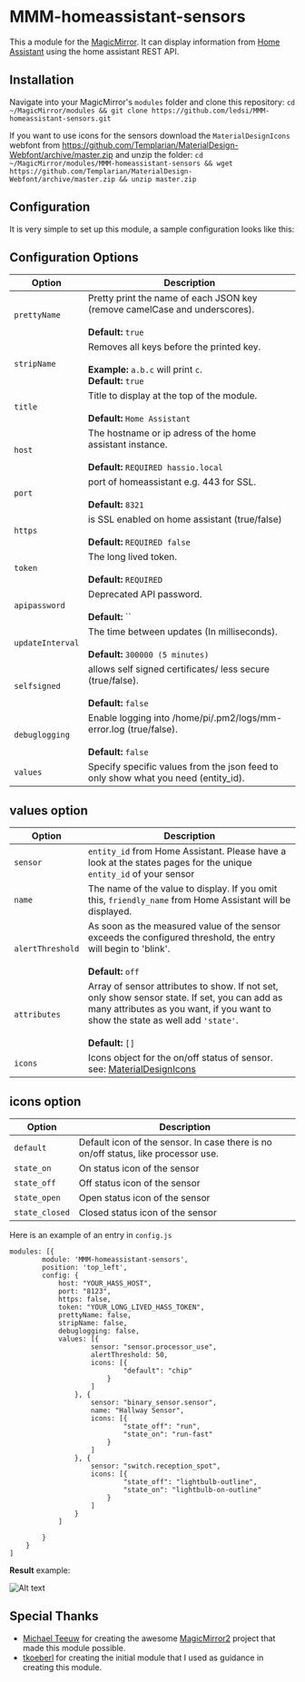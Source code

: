 # MMM-homeassistant-sensors

This a module for the [MagicMirror](https://github.com/MichMich/MagicMirror/tree/develop).
It can display information from [Home Assistant](https://home-assistant.io/) using the home assistant REST API.

## Installation

Navigate into your MagicMirror's `modules` folder and clone this repository:
`cd ~/MagicMirror/modules && git clone https://github.com/ledsi/MMM-homeassistant-sensors.git`

If you want to use icons for the sensors download the `MaterialDesignIcons` webfont from https://github.com/Templarian/MaterialDesign-Webfont/archive/master.zip and unzip the folder:
`cd ~/MagicMirror/modules/MMM-homeassistant-sensors && wget https://github.com/Templarian/MaterialDesign-Webfont/archive/master.zip && unzip master.zip`

## Configuration

It is very simple to set up this module, a sample configuration looks like this:

## Configuration Options

| Option           | Description                                                                                                   |
| ---------------- | ------------------------------------------------------------------------------------------------------------- |
| `prettyName`     | Pretty print the name of each JSON key (remove camelCase and underscores). <br><br> **Default:** `true`       |
| `stripName`      | Removes all keys before the printed key. <br><br>**Example:** `a.b.c` will print `c`.<br> **Default:** `true` |
| `title`          | Title to display at the top of the module. <br><br> **Default:** `Home Assistant`                             |
| `host`           | The hostname or ip adress of the home assistant instance. <br><br> **Default:** `REQUIRED hassio.local`       |
| `port`           | port of homeassistant e.g. 443 for SSL. <br><br> **Default:** `8321`                                          |
| `https`          | is SSL enabled on home assistant (true/false) <br><br> **Default:** `REQUIRED false`                          |
| `token`          | The long lived token. <br><br> **Default:** `REQUIRED`                                                        |
| `apipassword`    | Deprecated API password. <br><br> **Default:** ``                                                             |
| `updateInterval` | The time between updates (In milliseconds). <br><br> **Default:** `300000 (5 minutes)`                        |
| `selfsigned`     | allows self signed certificates/ less secure (true/false). <br><br> **Default:** `false`                      |
| `debuglogging`   | Enable logging into /home/pi/.pm2/logs/mm-error.log (true/false). <br><br> **Default:** `false`               |
| `values`         | Specify specific values from the json feed to only show what you need (entity_id).                            |

## values option

| Option           | Description                                                                                                                                                                                                 |
| ---------------- | ----------------------------------------------------------------------------------------------------------------------------------------------------------------------------------------------------------- |
| `sensor`         | `entity_id` from Home Assistant. Please have a look at the states pages for the unique `entity_id` of your sensor                                                                                           |
| `name`           | The name of the value to display. If you omit this, `friendly_name` from Home Assistant will be displayed.                                                                                                  |
| `alertThreshold` | As soon as the measured value of the sensor exceeds the configured threshold, the entry will begin to 'blink'. <br><br> **Default:** `off`                                                                  |
| `attributes`     | Array of sensor attributes to show. If not set, only show sensor state. If set, you can add as many attributes as you want, if you want to show the state as well add `'state'`. <br><br> **Default:** `[]` |
| `icons`          | Icons object for the on/off status of sensor. see: [MaterialDesignIcons](https://materialdesignicons.com/)                                                                                                  |

## icons option

| Option         | Description                                                                        |
| -------------- | ---------------------------------------------------------------------------------- |
| `default`      | Default icon of the sensor. In case there is no on/off status, like processor use. |
| `state_on`     | On status icon of the sensor                                                       |
| `state_off`    | Off status icon of the sensor                                                      |
| `state_open`   | Open status icon of the sensor                                                     |
| `state_closed` | Closed status icon of the sensor                                                   |

Here is an example of an entry in `config.js`

```
modules: [{
		module: 'MMM-homeassistant-sensors',
		position: 'top_left',
		config: {
			host: "YOUR_HASS_HOST",
			port: "8123",
			https: false,
			token: "YOUR_LONG_LIVED_HASS_TOKEN",
			prettyName: false,
			stripName: false,
			debuglogging: false,
			values: [{
					sensor: "sensor.processor_use",
					alertThreshold: 50,
					icons: [{
							"default": "chip"
						}
					]
				}, {
					sensor: "binary_sensor.sensor",
					name: "Hallway Sensor",
					icons: [{
							"state_off": "run",
							"state_on": "run-fast"
						}
					]
				}, {
					sensor: "switch.reception_spot",
					icons: [{
							"state_off": "lightbulb-outline",
							"state_on": "lightbulb-on-outline"
						}
					]
				}
			]

		}
	}
]
```

**Result** example:

![Alt text](https://image.ibb.co/b8edjx/dynamic_icons.png "dynamic icons example")

## Special Thanks

- [Michael Teeuw](https://github.com/MichMich) for creating the awesome [MagicMirror2](https://github.com/MichMich/MagicMirror/tree/develop) project that made this module possible.
- [tkoeberl](https://github.com/tkoeberl) for creating the initial module that I used as guidance in creating this module.
